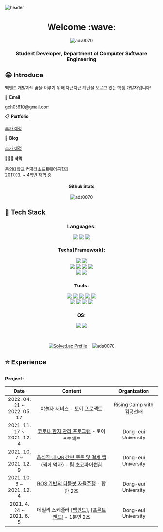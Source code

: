 ![header](https://capsule-render.vercel.app/api?type=wave&color=auto&height=300&section=header&text=An%20Dae%20Hyeon&animation=fadeIn&fontSize=90)

<h1 align=center>Welcome :wave:</h1>
<p align="center"> <img src="https://komarev.com/ghpvc/?username=ads0070&label=Profile%20views&color=0e75b6&style=flat" alt="ads0070" /> 
<h3 align=center>Student Developer, Department of Computer Software Engineering</h3>

## :smile: Introduce

<p>백엔드 개발자의 꿈을 이루기 위해 차근차근 계단을 오르고 있는 학생 개발자입니다!</p>

📧 **Email**

gch05610@gmail.com

📋 **Portfolio**

[추가 예정]()

📗 **Blog**

[추가 예정]()

👨🏻‍🎓 **학력**

동의대학교 컴퓨터소프트웨어공학과</br>
2017.03. ~ 4학년 재학 중

<h4 align="center">Github Stats</h4>
<p align="center">
<img align="center" src="https://github-readme-stats.vercel.app/api?username=ads0070&show_icons=true&locale=en" alt="ads0070"/</p>
  
## :pencil: Tech Stack

<h3 align="center">Languages:</h3>

<div align=center> 

  <img src="https://img.shields.io/badge/java-007396?style=flat&logo=java&logoColor=white">
  <img src="https://img.shields.io/badge/python-3776AB?style=flat&logo=python&logoColor=white"> 
  <img src="https://img.shields.io/badge/c++-00599C?style=flat&logo=c%2B%2B&logoColor=white">
  <br>
</div>
  
<h3 align="center">Techs(Framework):</h3>

<div align=center> 
  
  <img src="https://img.shields.io/badge/oracle-F80000?style=flat&logo=oracle&logoColor=white"> 
  <img src="https://img.shields.io/badge/mysql-4479A1?style=flat&logo=mysql&logoColor=white"> 
  <br>
  
  <img src="https://img.shields.io/badge/spring boot-6DB33F?style=flat&logo=spring boot&logoColor=white">
  <img src="https://img.shields.io/badge/ros-22314E?style=flat&logo=ros&logoColor=white">
  <img src="https://img.shields.io/badge/android-3DDC84?style=flat&logo=android&logoColor=white">
  <img src="https://img.shields.io/badge/arduino-00979D?style=flat&logo=arduino&logoColor=white"> 
  <br>
  
  <img src="https://img.shields.io/badge/amazon aws-232F3E?style=flat&logo=amazonaws&logoColor=white"> 
  <img src="https://img.shields.io/badge/naver cloud platform-03C75A?style=flat&logo=naver&logoColor=white"> 
  <br>
  
</div>  

<h3 align="center">Tools:</h3>

<div align=center> 

  <img src="https://img.shields.io/badge/android studio-3DDC84?style=flat&logo=android studio&logoColor=white">
  <img src="https://img.shields.io/badge/visual studio-5C2D91?style=flat&logo=visual studio&logoColor=white">
  <img src="https://img.shields.io/badge/visual studio code-007ACC?style=flat&logo=visual studio code&logoColor=white">
  <img src="https://img.shields.io/badge/git-F05032?style=flat&logo=git&logoColor=white">
  <img src="https://img.shields.io/badge/github-181717?style=flat&logo=github&logoColor=white">
  <br>
  
  <img src="https://img.shields.io/badge/apache netbeans ide-1B6AC6?style=flat&logo=apache netbeans ide&logoColor=white">
  <img src="https://img.shields.io/badge/intellij idea-000000?style=flat&logo=intellij idea&logoColor=white">
  <img src="https://img.shields.io/badge/pycharm-000000?style=flat&logo=pycharm&logoColor=white">
  <img src="https://img.shields.io/badge/datagrip-000000?style=flat&logo=datagrip&logoColor=white">
</div>

<h3 align="center">OS:</h3>

<div align=center> 

  <img src="https://img.shields.io/badge/ubuntu-E95420?style=flat&logo=ubuntu&logoColor=white">
  <img src="https://img.shields.io/badge/windows-0078D6?style=flat&logo=windows&logoColor=white"> 
  <br>
</div>

<div align=center>
  
  <br>
</div>

<br/>
<div align="center">
  
  [![Solved.ac Profile](http://mazassumnida.wtf/api/v2/generate_badge?boj=ads0070)](https://solved.ac/ads0070/)&nbsp;&nbsp;&nbsp;&nbsp;<img src="https://github-readme-stats.vercel.app/api/top-langs?username=ads0070&show_icons=true&locale=en&layout=compact" alt="ads0070" />

</div>

## :star: Experience

<h3 align="left">Project:</h3>


|         Date         |                              Content                              |                    Organization                    |
| :----------------: | :----------------------------------------------------------: | :------------------------------------------------: |
|  2022. 04. 21 ~<br>2022. 05. 17  |     [야놀자 서비스](https://github.com/ads0070/Yanolja-clone-coding) - 토이 프로젝트     |               Rising Camp with 컴공선배                |
|  2021. 11. 17 ~<br>2021. 12. 4  |     [코로나 환자 관리 프로그램](https://github.com/ads0070/Corona-Patient-Management-Program) - 토이 프로젝트     |               Dong-eui University                |
|  2021. 10. 7 ~<br>2021. 12. 9  |     [음식점 내 QR 간편 주문 및 결제 앱 (찍어 먹자)](https://github.com/ads0070/QR-payment-application-and-server) - 팀 초코파이썬칩     |               Dong-eui University                |
|  2021. 10. 6 ~<br>2021. 12. 4  |     [ROS 기반의 터틀봇 자율주행](https://github.com/ads0070/ROS-based-Turtlebot-Autonomous-Driving) - 합반 2조     |               Dong-eui University                |
|  2021. 4. 24 ~<br>2021. 6. 5  |     데일리 스케줄러 [[백엔드]](https://github.com/ads0070/daily-scheduler-backend), [[프론트엔드]](https://github.com/ads0070/daily-scheduler-frontend) - 1분반 2조     |               Dong-eui University                |

